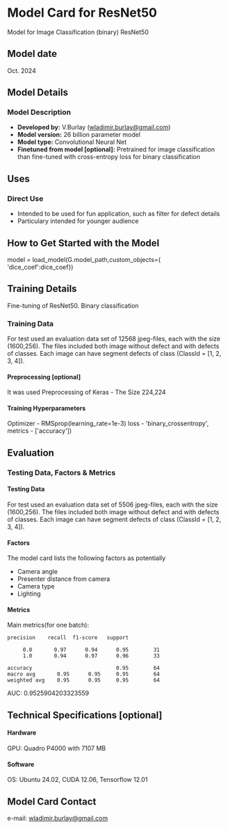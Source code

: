 # Model Card for ResNet50

Model for Image Classification (binary) ResNet50

## Model date
Oct. 2024

## Model Details

### Model Description

- **Developed by:** V.Burlay (wladimir.burlay@gmail.com)
- **Model version:** 26 billion parameter model
- **Model type:** Convolutional Neural Net
- **Finetuned from model [optional]:** Pretrained for image classification than fine-tuned with cross-entropy loss for binary classification

## Uses

### Direct Use

- Intended to be used for fun application, such as filter for defect details
- Particulary intended for younger audience

## How to Get Started with the Model

model = load_model(G.model_path,custom_objects={
        'dice_coef':dice_coef})

## Training Details

Fine-tuning of ResNet50. Binary classification

### Training Data

For test used an evaluation data set of 12568 jpeg-files,
each with the size (1600,256). The files included both image without
defect and with defects of classes. Each image can have segment defects 
of class (ClassId = [1, 2, 3, 4]).

#### Preprocessing [optional]

It was used Preprocessing of Keras - The Size 224,224

#### Training Hyperparameters

Optimizer - RMSprop(learning_rate=1e-3)
loss - 'binary_crossentropy',
metrics - ['accuracy'])

## Evaluation

### Testing Data, Factors & Metrics

#### Testing Data

For test used an evaluation data set of 5506 jpeg-files,
each with the size (1600,256). The files included both image without
defect and with defects of classes. Each image can have segment defects 
of class (ClassId = [1, 2, 3, 4]).

#### Factors
The model card lists the following factors as potentially
* Camera angle
* Presenter distance from camera
* Camera type
* Lighting

#### Metrics

Main metrics(for one batch):

    precision    recall  f1-score   support

         0.0       0.97      0.94      0.95        31
         1.0       0.94      0.97      0.96        33

    accuracy                           0.95        64
    macro avg       0.95      0.95     0.95        64
    weighted avg    0.95      0.95     0.95        64

AUC: 0.9525904203323559

## Technical Specifications [optional]

#### Hardware

GPU: Quadro P4000 with 7107 MB

#### Software

OS: Ubuntu 24.02, CUDA 12.06, Tensorflow 12.01

## Model Card Contact
e-mail: wladimir.burlay@gmail.com